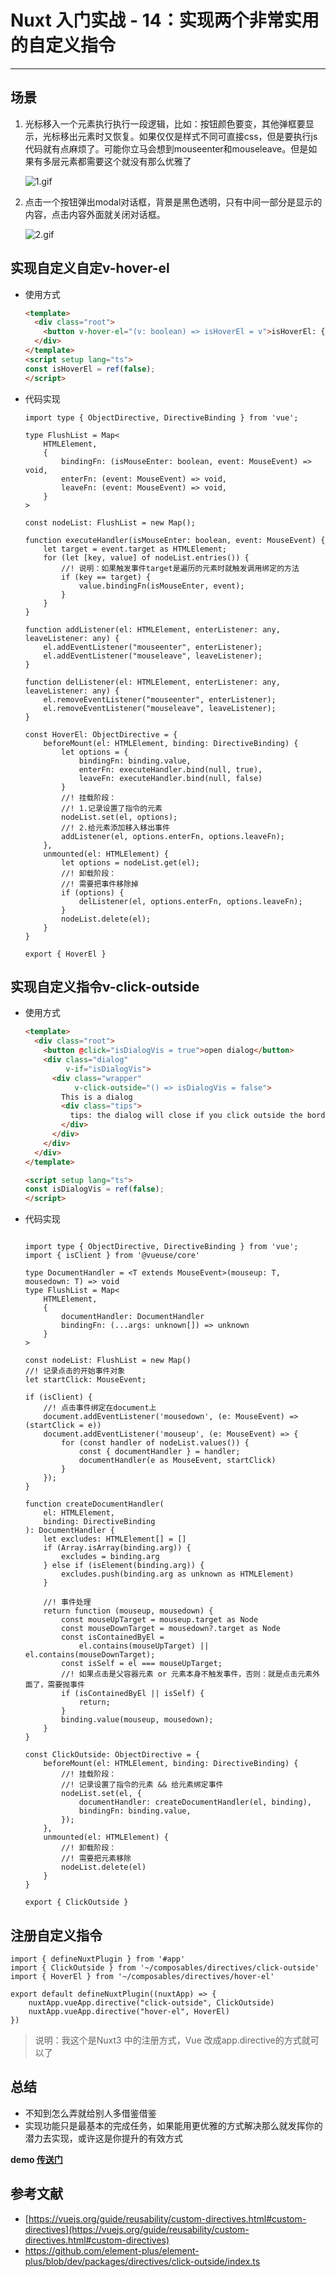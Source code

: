 # Nuxt 入门实战 - 14：实现两个非常实用的自定义指令

---

## 场景

1. 光标移入一个元素执行执行一段逻辑，比如：按钮颜色要变，其他弹框要显示，光标移出元素时又恢复。如果仅仅是样式不同可直接css，但是要执行js代码就有点麻烦了。可能你立马会想到mouseenter和mouseleave。但是如果有多层元素都需要这个就没有那么优雅了
    
    ![1.gif](https://cdn.jsdelivr.net/gh/yxw007/BlogPicBed@master/img/1717483302365.gif)
    
2. 点击一个按钮弹出modal对话框，背景是黑色透明，只有中间一部分是显示的内容，点击内容外面就关闭对话框。
    
    ![2.gif](https://cdn.jsdelivr.net/gh/yxw007/BlogPicBed@master/img/1717483303339.gif)
    

## 实现自定义自定v-hover-el

- 使用方式
    
    ```html
    <template>
      <div class="root">
        <button v-hover-el="(v: boolean) => isHoverEl = v">isHoverEl: {{ isHoverEl }}</button>
      </div>
    </template>
    <script setup lang="ts">
    const isHoverEl = ref(false);
    </script>
    ```
    
- 代码实现
    
    ```tsx
    import type { ObjectDirective, DirectiveBinding } from 'vue';
    
    type FlushList = Map<
    	HTMLElement,
    	{
    		bindingFn: (isMouseEnter: boolean, event: MouseEvent) => void,
    		enterFn: (event: MouseEvent) => void,
    		leaveFn: (event: MouseEvent) => void,
    	}
    >
    
    const nodeList: FlushList = new Map();
    
    function executeHandler(isMouseEnter: boolean, event: MouseEvent) {
    	let target = event.target as HTMLElement;
    	for (let [key, value] of nodeList.entries()) {
    		//! 说明：如果触发事件target是遍历的元素时就触发调用绑定的方法
    		if (key == target) {
    			value.bindingFn(isMouseEnter, event);
    		}
    	}
    }
    
    function addListener(el: HTMLElement, enterListener: any, leaveListener: any) {
    	el.addEventListener("mouseenter", enterListener);
    	el.addEventListener("mouseleave", leaveListener);
    }
    
    function delListener(el: HTMLElement, enterListener: any, leaveListener: any) {
    	el.removeEventListener("mouseenter", enterListener);
    	el.removeEventListener("mouseleave", leaveListener);
    }
    
    const HoverEl: ObjectDirective = {
    	beforeMount(el: HTMLElement, binding: DirectiveBinding) {
    		let options = {
    			bindingFn: binding.value,
    			enterFn: executeHandler.bind(null, true),
    			leaveFn: executeHandler.bind(null, false)
    		}
    		//! 挂载阶段：
    		//! 1.记录设置了指令的元素
    		nodeList.set(el, options);
    		//! 2.给元素添加移入移出事件
    		addListener(el, options.enterFn, options.leaveFn);
    	},
    	unmounted(el: HTMLElement) {
    		let options = nodeList.get(el);
    		//! 卸载阶段：
    		//! 需要把事件移除掉
    		if (options) {
    			delListener(el, options.enterFn, options.leaveFn);
    		}
    		nodeList.delete(el);
    	}
    }
    
    export { HoverEl }
    
    ```
    

## 实现自定义指令v-click-outside

- 使用方式
    
    ```html
    <template>
      <div class="root">
        <button @click="isDialogVis = true">open dialog</button>
        <div class="dialog"
             v-if="isDialogVis">
          <div class="wrapper"
               v-click-outside="() => isDialogVis = false">
            This is a dialog
            <div class="tips">
              tips: the dialog will close if you click outside the border.
            </div>
          </div>
        </div>
      </div>
    </template>
    
    <script setup lang="ts">
    const isDialogVis = ref(false);
    </script>
    ```
    
- 代码实现
    
    ```tsx
    
    import type { ObjectDirective, DirectiveBinding } from 'vue';
    import { isClient } from '@vueuse/core'
    
    type DocumentHandler = <T extends MouseEvent>(mouseup: T, mousedown: T) => void
    type FlushList = Map<
    	HTMLElement,
    	{
    		documentHandler: DocumentHandler
    		bindingFn: (...args: unknown[]) => unknown
    	}
    >
    
    const nodeList: FlushList = new Map()
    //! 记录点击的开始事件对象
    let startClick: MouseEvent;
    
    if (isClient) {
    	//! 点击事件绑定在document上
    	document.addEventListener('mousedown', (e: MouseEvent) => (startClick = e))
    	document.addEventListener('mouseup', (e: MouseEvent) => {
    		for (const handler of nodeList.values()) {
    			const { documentHandler } = handler;
    			documentHandler(e as MouseEvent, startClick)
    		}
    	});
    }
    
    function createDocumentHandler(
    	el: HTMLElement,
    	binding: DirectiveBinding
    ): DocumentHandler {
    	let excludes: HTMLElement[] = []
    	if (Array.isArray(binding.arg)) {
    		excludes = binding.arg
    	} else if (isElement(binding.arg)) {
    		excludes.push(binding.arg as unknown as HTMLElement)
    	}
    
    	//! 事件处理
    	return function (mouseup, mousedown) {
    		const mouseUpTarget = mouseup.target as Node
    		const mouseDownTarget = mousedown?.target as Node
    		const isContainedByEl =
    			el.contains(mouseUpTarget) || el.contains(mouseDownTarget);
    		const isSelf = el === mouseUpTarget;
    		//! 如果点击是父容器元素 or 元素本身不触发事件，否则：就是点击元素外面了，需要抛事件
    		if (isContainedByEl || isSelf) {
    			return;
    		}
    		binding.value(mouseup, mousedown);
    	}
    }
    
    const ClickOutside: ObjectDirective = {
    	beforeMount(el: HTMLElement, binding: DirectiveBinding) {
    		//! 挂载阶段：
    		//! 记录设置了指令的元素 && 给元素绑定事件
    		nodeList.set(el, {
    			documentHandler: createDocumentHandler(el, binding),
    			bindingFn: binding.value,
    		});
    	},
    	unmounted(el: HTMLElement) {
    		//! 卸载阶段：
    		//! 需要把元素移除
    		nodeList.delete(el)
    	}
    }
    
    export { ClickOutside }
    ```
    

## 注册自定义指令

```tsx
import { defineNuxtPlugin } from '#app'
import { ClickOutside } from '~/composables/directives/click-outside'
import { HoverEl } from '~/composables/directives/hover-el'

export default defineNuxtPlugin((nuxtApp) => {
	nuxtApp.vueApp.directive("click-outside", ClickOutside)
	nuxtApp.vueApp.directive("hover-el", HoverEl)
})
```

> 说明：我这个是Nuxt3 中的注册方式，Vue 改成app.directive的方式就可以了
> 

## 总结

- 不知到怎么弄就给别人多借鉴借鉴
- 实现功能只是最基本的完成任务，如果能用更优雅的方式解决那么就发挥你的潜力去实现，或许这是你提升的有效方式

**demo [传送门](https://github.com/yxw007/nuxt-starter/tree/master/custom-directive)**

## 参考文献

- [https://vuejs.org/guide/reusability/custom-directives.html#custom-directives](https://vuejs.org/guide/reusability/custom-directives.html#custom-directives)
- https://github.com/element-plus/element-plus/blob/dev/packages/directives/click-outside/index.ts